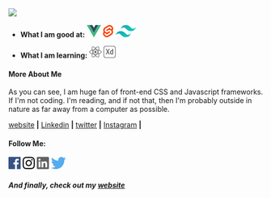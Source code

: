 <img src="https://raw.githubusercontent.com/VueBanner.jpg">

- **What I am good at:** [<img src="vue.svg">][vue] [<img src="svelte.svg">][svelte] [<img src="tailwind.svg">][tailwind]

- **What I am learning:** [<img src="react.svg">][react] <img src="adobexd.svg">

#### More About Me

As you can see, I am huge fan of front-end CSS and Javascript frameworks. If I'm not coding. I'm reading, and if not that, then I'm probably outside in nature as far away from a computer as possible. 


[website][website] **|** 
[Linkedin][linkedin] **|**
[twitter][twitter] **|** 
[Instagram][instagram] **|** 

#### Follow Me: 
  <img src="facebook.svg"> <img src="instagram.svg"> <img src="linkedin.svg"> <img src="twitter.svg">


[vue]: https://vuejs.org/
[svelte]: https://svelte.dev
[tailwind]: https://tailwindcss.com
[react]: https://reactjs.org/
[website]: https://portfolio-gilbertrabuttsurwa.netlify.app/
[twitter]: https://twitter.com/GTsurwa
[instagram]: https://www.instagram.com/rabuttsurwa96/
[linkedin]: https://www.linkedin.com/in/gilberttsurwa/

##### And finally, check out my [website][website]
